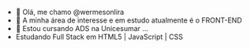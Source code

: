 - 👋 Olá, me chamo @wermesonlira
- 👀 A minha área de interesse e em estudo atualmente é o FRONT-END
- 🌱 Estou cursando ADS na Unicesumar ...
- Estudando Full Stack em HTML5 | JavaScript | CSS 

<!---
wermesonlira/wermesonlira is a ✨ special ✨ repository because its `README.md` (this file) appears on your GitHub profile.
You can click the Preview link to take a look at your changes.
--->
